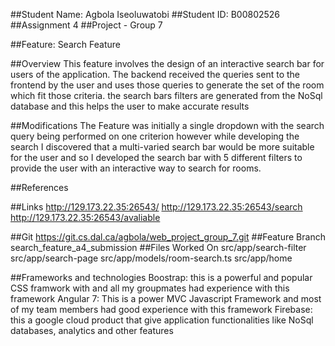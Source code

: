 ##Student Name: Agbola Iseoluwatobi
##Student ID: B00802526
##Assignment 4
##Project - Group 7 

##Feature: Search Feature 

##Overview 
This feature involves the design of an interactive search bar for users of the application. 
The backend received the queries sent to the frontend by the user and uses those queries to generate
the set of the room which fit those criteria. the search bars filters are generated from the NoSql database and this helps the user to make 
accurate results

##Modifications 
The Feature was initially a single dropdown with the search query being performed on one criterion however while developing the search I discovered that a multi-varied search bar would be more suitable for the user and so I developed the search bar with 5 different filters to provide the user with an interactive way to search for rooms.

##References




##Links
  http://129.173.22.35:26543/
  http://129.173.22.35:26543/search
  http://129.173.22.35:26543/avaliable
  

##Git
  https://git.cs.dal.ca/agbola/web_project_group_7.git
##Feature Branch
     search_feature_a4_submission
##Files Worked On
  src/app/search-filter
  src/app/search-page
  src/app/models/room-search.ts
  src/app/home



##Frameworks and technologies 
Boostrap: this is a powerful and popular CSS framwork with and all my groupmates had experience with this framework
Angular 7: This is a power MVC Javascript Framework and most of my team members had good experience with this framework
Firebase: this a google cloud product that give application functionalities like NoSql databases, analytics and other features 

